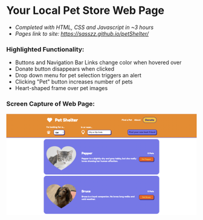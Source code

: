 #  Your Local Pet Store Web Page
- *Completed with HTML, CSS and Javascript in ~3 hours*
- *Pages link to site: https://sasszz.github.io/petShelter/*

### Highlighted Functionality:
- Buttons and Navigation Bar Links change color when hovered over
- Donate button disappears when clicked
- Drop down menu for pet selection triggers an alert
- Clicking "Pet" button increases number of pets
- Heart-shaped frame over pet images

### Screen Capture of Web Page:
<p align="center">
  <img src="./petShelter.png" />
</p>
